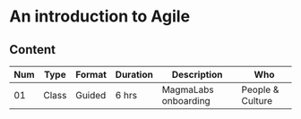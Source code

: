 
# An introduction to Agile

## Content

Num | Type | Format | Duration | Description | Who
-- | -- | -- | -- | -- | --
01 | Class | Guided | 6 hrs | MagmaLabs onboarding | People & Culture
